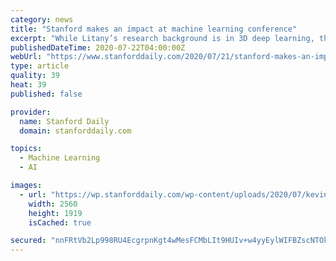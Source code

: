 ```yaml
---
category: news
title: "Stanford makes an impact at machine learning conference"
excerpt: "While Litany’s research background is in 3D deep learning, this particular paper focuses on determining “what neural network architectures should be used when learning across sets of complex objects.” Deep learning is a branch of machine learning ..."
publishedDateTime: 2020-07-22T04:00:00Z
webUrl: "https://www.stanforddaily.com/2020/07/21/stanford-makes-an-impact-at-machine-learning-conference/"
type: article
quality: 39
heat: 39
published: false

provider:
  name: Stanford Daily
  domain: stanforddaily.com

topics:
  - Machine Learning
  - AI

images:
  - url: "https://wp.stanforddaily.com/wp-content/uploads/2020/07/kevin-ku-w7ZyuGYNpRQ-unsplash-scaled.jpg"
    width: 2560
    height: 1919
    isCached: true

secured: "nnFRtVb2Lp998RU4EcgrpnKgt4wMesFCMbLIt9HUIv+w4yyEylWIFBZscNTOkOw1MZECeP73JA7AcjznkUy/JowgfKiPDVNNYRcr/8H8nu54DtjSu8UTxFOLnIAFFUo6GJ0Ywyi5Ii24CBBQDPZzkY/LoBGIvjPo0ULnWtDrvxa1kdyhHD8dXHzqBhDIMGudgrluwLixxasNezA3GVuqhmxmnyNCLC2+8pJeQTK9H9WPcwk3L4IVYWQrgKVjT9dYvt+kve3ve9U3VY2UOnBtBpjK4dlDc5g++r0zRu/ogdIE77zh66Wub46PF9fn0l2hh/BF7t72J+fXuYibqSs21Q==;VVXd+oDznHHtxdsgFqeYRw=="
---
```


